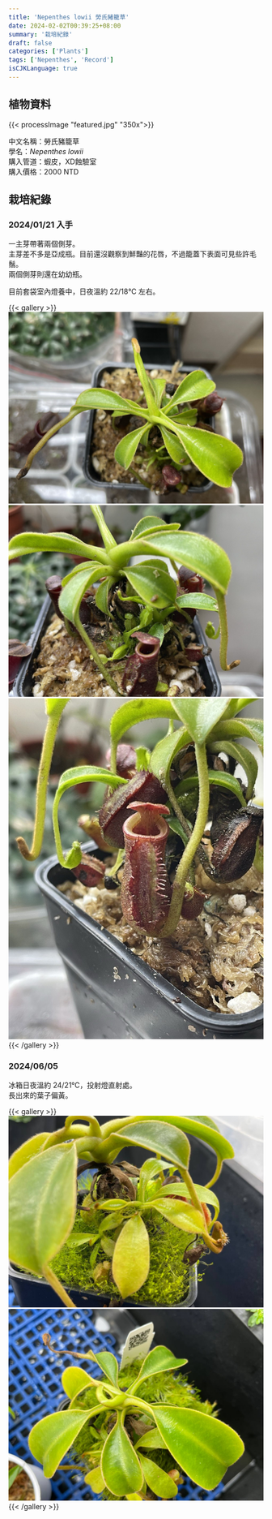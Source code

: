 ```yaml
---
title: 'Nepenthes lowii 勞氏豬籠草'
date: 2024-02-02T00:39:25+08:00
summary: '栽培紀錄'
draft: false
categories: ['Plants']
tags: ['Nepenthes', 'Record']
isCJKLanguage: true
---
```


## 植物資料

{{< processImage "featured.jpg" "350x">}}

中文名稱：勞氏豬籠草  
學名：*Nepenthes lowii*  
購入管道：蝦皮，XD蝕驗室  
購入價格：2000 NTD  

## 栽培紀錄

### 2024/01/21 入手

一主芽帶著兩個側芽。  
主芽差不多是亞成瓶。目前還沒觀察到鮮豔的花唇，不過籠蓋下表面可見些許毛鬚。  
兩個側芽則還在幼幼瓶。  

目前套袋室內燈養中，日夜溫約 22/18℃ 左右。  

{{< gallery >}}
  <img src="./images/2024-01-21(1).jpg" class="grid-w33">
  <img src="./images/2024-01-21(2).jpg" class="grid-w33">
  <img src="./images/2024-01-21(3).jpg" class="grid-w33">
{{< /gallery >}}

### 2024/06/05

冰箱日夜溫約 24/21℃，投射燈直射處。  
長出來的葉子偏黃。  

{{< gallery >}}
  <img src="./images/2024-06-05(1).jpg" class="grid-w50">
  <img src="./images/2024-06-05(2).jpg" class="grid-w50">
{{< /gallery >}}
